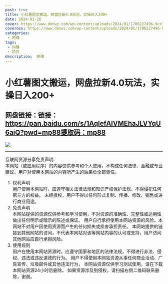 ```yaml
---
post: true
title: 小红薯图文搬运，网盘拉新4.0玩法，实操日入200+
date: 2024-01-26
cover: https://www.donwz.com/wp-content/uploads/2024/01/1706227496-9cc1bc4c2ab0052.jpg
coveross: https://www.donwz.com/wp-content/uploads/2024/01/1706227496-9cc1bc4c2ab0052.jpg
categories:
 - 网赚
tags:
 - 网赚
 - 项目
description:  网赚
---
```

# 小红薯图文搬运，网盘拉新4.0玩法，实操日入200+

## 网盘链接：链接：https://pan.baidu.com/s/1AqIefAIVMEhaJLVYqU6aiQ?pwd=mp88提取码：mp88  

![](https://www.donwz.com/wp-content/uploads/2024/01/1706227496-9cc1bc4c2ab0052.jpg)

---
互联网资源分享免责声明:  
本网站（或应用程序）的内容仅供参考和个人使用，不构成任何法律、金融或专业建议。用户对使用本网站的内容所产生的后果负全部责任。
1. 权利声明  
用户使用本网站时，应遵守相关法律法规和知识产权保护法规，不得侵犯任何第三方的权益。
未经授权，用户不得以任何形式复制、传播、修改、销售或进行商业用途。
2. 免责声明  
本网站提供的资源仅供参考和学习使用，不对资源的准确性、完整性或适用性做出任何明示或暗示的陈述或保证。
用户自行承担使用本网站资源的风险。本网站不对用户因使用资源而产生的任何损失或损害承担责任。
本网站提供的链接到其他网站的访问，不代表本网站对该等网站内容的认可或支持，用户访问其他网站应自行承担风险。
3. 使用规则  
用户在使用本网站资源时，应遵守国家和地区的法律法规，不得进行非法、侵权、违法或违反道德的行为。
用户不得使用本网站资源从事任何商业活动、广告宣传、垃圾邮件或其他违法行为，
本网站资源仅供学习测试使用，请在下载本网站资源24小时后删除。
如果资源涉及到侵权，请扫描右侧二维码联系删除，谢谢。
